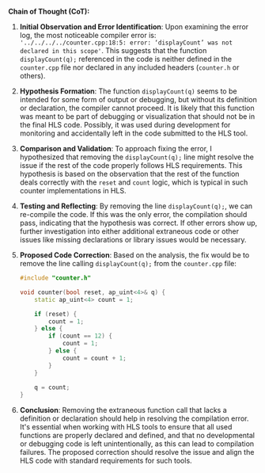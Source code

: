 **Chain of Thought (CoT):**

1. **Initial Observation and Error Identification**:
   Upon examining the error log, the most noticeable compiler error is: `'../../../../counter.cpp:18:5: error: ‘displayCount’ was not declared in this scope'`. This suggests that the function `displayCount(q);` referenced in the code is neither defined in the `counter.cpp` file nor declared in any included headers (`counter.h` or others).

2. **Hypothesis Formation**:
   The function `displayCount(q)` seems to be intended for some form of output or debugging, but without its definition or declaration, the compiler cannot proceed. It is likely that this function was meant to be part of debugging or visualization that should not be in the final HLS code. Possibly, it was used during development for monitoring and accidentally left in the code submitted to the HLS tool.

3. **Comparison and Validation**:
   To approach fixing the error, I hypothesized that removing the `displayCount(q);` line might resolve the issue if the rest of the code properly follows HLS requirements. This hypothesis is based on the observation that the rest of the function deals correctly with the `reset` and `count` logic, which is typical in such counter implementations in HLS.

4. **Testing and Reflecting**:
   By removing the line `displayCount(q);`, we can re-compile the code. If this was the only error, the compilation should pass, indicating that the hypothesis was correct. If other errors show up, further investigation into either additional extraneous code or other issues like missing declarations or library issues would be necessary.

5. **Proposed Code Correction**:
   Based on the analysis, the fix would be to remove the line calling `displayCount(q);` from the `counter.cpp` file:

   ```cpp
   #include "counter.h"

   void counter(bool reset, ap_uint<4>& q) {
       static ap_uint<4> count = 1;

       if (reset) {
           count = 1; 
       } else {
           if (count == 12) {
               count = 1; 
           } else {
               count = count + 1; 
           }
       }
       
       q = count; 
   }
   ```

6. **Conclusion**:
   Removing the extraneous function call that lacks a definition or declaration should help in resolving the compilation error. It's essential when working with HLS tools to ensure that all used functions are properly declared and defined, and that no developmental or debugging code is left unintentionally, as this can lead to compilation failures. The proposed correction should resolve the issue and align the HLS code with standard requirements for such tools.